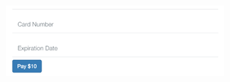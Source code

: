 <!-- .slide: data-background="resources/braintree.png" data-state="dim" -->

![cat](resources/braintree.png)
